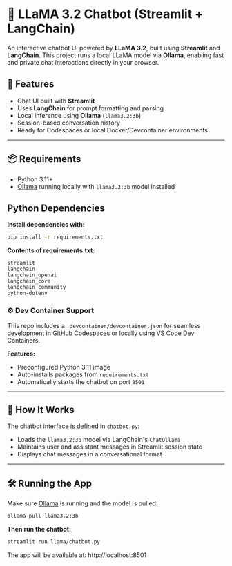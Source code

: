 # 🦙 LLaMA 3.2 Chatbot (Streamlit + LangChain)

An interactive chatbot UI powered by **LLaMA 3.2**, built using **Streamlit** and **LangChain**. This project runs a local LLaMA model via **Ollama**, enabling fast and private chat interactions directly in your browser.

## 🚀 Features

- Chat UI built with **Streamlit**
- Uses **LangChain** for prompt formatting and parsing
- Local inference using **Ollama** (`llama3.2:3b`)
- Session-based conversation history
- Ready for Codespaces or local Docker/Devcontainer environments

---

## 📦 Requirements

- Python 3.11+
- [Ollama](https://ollama.com/) running locally with `llama3.2:3b` model installed

## Python Dependencies

**Install dependencies with:**
   ```bash
   pip install -r requirements.txt
```
**Contents of requirements.txt:**
```nginx
streamlit
langchain
langchain_openai
langchain_core
langchain_community
python-dotenv
```
### ⚙️ Dev Container Support

This repo includes a `.devcontainer/devcontainer.json` for seamless development in GitHub Codespaces or locally using VS Code Dev Containers.

**Features:**

- Preconfigured Python 3.11 image  
- Auto-installs packages from `requirements.txt`  
- Automatically starts the chatbot on port `8501`

---

## 🧠 How It Works

The chatbot interface is defined in `chatbot.py`:

- Loads the `llama3.2:3b` model via LangChain's `ChatOllama`
- Maintains user and assistant messages in Streamlit session state
- Displays chat messages in a conversational format

---

## 🛠️ Running the App

Make sure [Ollama](https://ollama.com/) is running and the model is pulled:

```bash
ollama pull llama3.2:3b
```
**Then run the chatbot:**
```bash
streamlit run llama/chatbot.py
```
The app will be available at: http://localhost:8501
